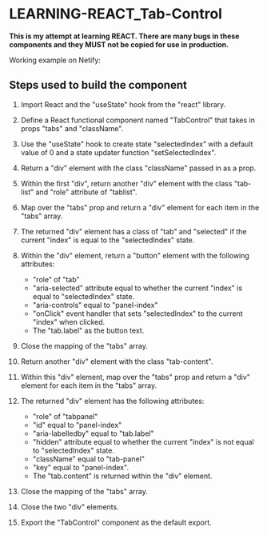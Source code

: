 # LEARNING-REACT_Tab-Control

**This is my attempt at learning REACT. There are many bugs in these components and they MUST not be copied for use in production.**

Working example on Netify:

## Steps used to build the component

1. Import React and the "useState" hook from the "react" library.

2. Define a React functional component named "TabControl" that takes in props "tabs" and "className".

3. Use the "useState" hook to create state "selectedIndex" with a default value of 0 and a state updater function "setSelectedIndex".

4. Return a "div" element with the class "className" passed in as a prop.

5. Within the first "div", return another "div" element with the class "tab-list" and "role" attribute of "tablist".

6. Map over the "tabs" prop and return a "div" element for each item in the "tabs" array.

7. The returned "div" element has a class of "tab" and "selected" if the current "index" is equal to the "selectedIndex" state.

8. Within the "div" element, return a "button" element with the following attributes:

   - "role" of "tab"
   - "aria-selected" attribute equal to whether the current "index" is equal to "selectedIndex" state.
   - "aria-controls" equal to "panel-index"
   - "onClick" event handler that sets "selectedIndex" to the current "index" when clicked.
   - The "tab.label" as the button text.

9. Close the mapping of the "tabs" array.

10. Return another "div" element with the class "tab-content".

11. Within this "div" element, map over the "tabs" prop and return a "div" element for each item in the "tabs" array.

12. The returned "div" element has the following attributes:

    - "role" of "tabpanel"
    - "id" equal to "panel-index"
    - "aria-labelledby" equal to "tab.label"
    - "hidden" attribute equal to whether the current "index" is not equal to "selectedIndex" state.
    - "className" equal to "tab-panel"
    - "key" equal to "panel-index".
    - The "tab.content" is returned within the "div" element.

13. Close the mapping of the "tabs" array.

14. Close the two "div" elements.

15. Export the "TabControl" component as the default export.
